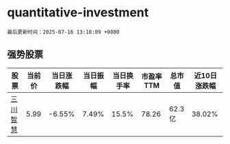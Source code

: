# quantitative-investment

`最后更新时间：2025-07-16 13:18:09 +0800`

## 强势股票

|股票|当前价|当日涨跌幅|当日振幅|当日换手率|市盈率TTM|总市值|近10日涨跌幅|
|----|----|----|----|----|----|----|----|
|[三川智慧](https://xueqiu.com/S/SZ300066)|5.99|-6.55%|7.49%|15.5%|78.26|62.3亿|38.02%|
